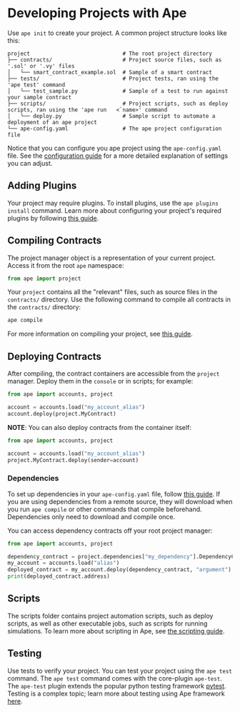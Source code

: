 # Developing Projects with Ape

Use `ape init` to create your project.
A common project structure looks like this:

```
project                             # The root project directory
├── contracts/                      # Project source files, such as '.sol' or '.vy' files
│   └── smart_contract_example.sol  # Sample of a smart contract
├── tests/                          # Project tests, ran using the 'ape test' command
│   └── test_sample.py              # Sample of a test to run against your sample contract
├── scripts/                        # Project scripts, such as deploy scripts, ran using the 'ape run   <`name>' command
│   └── deploy.py                   # Sample script to automate a deployment of an ape project
└── ape-config.yaml                 # The ape project configuration file
```

Notice that you can configure you ape project using the `ape-config.yaml` file.
See the [configuration guide](./config.html) for a more detailed explanation of settings you can adjust.

## Adding Plugins

Your project may require plugins.
To install plugins, use the `ape plugins install` command.
Learn more about configuring your project's required plugins by following [this guide](./installing_plugins.md).

## Compiling Contracts

The project manager object is a representation of your current project.
Access it from the root `ape` namespace:

```python
from ape import project
```

Your `project` contains all the "relevant" files, such as source files in the `contracts/` directory.
Use the following command to compile all contracts in the `contracts/` directory:

```bash
ape compile
```

For more information on compiling your project, see [this guide](./compile.html).

## Deploying Contracts

After compiling, the contract containers are accessible from the `project` manager.
Deploy them in the `console` or in scripts; for example:

```python
from ape import accounts, project

account = accounts.load("my_account_alias")
account.deploy(project.MyContract)
```

**NOTE**: You can also deploy contracts from the container itself:

```python
from ape import accounts, project

account = accounts.load("my_account_alias")
project.MyContract.deploy(sender=account)
```

### Dependencies

To set up dependencies in your ``ape-config.yaml`` file, follow [this guide](https://docs.apeworx.io/ape/stable/userguides/config.html#dependencies).
If you are using dependencies from a remote source, they will download when you run `ape compile` or other commands that compile beforehand.
Dependencies only need to download and compile once.

You can access dependency contracts off your root project manager:

```python
from ape import accounts, project

dependency_contract = project.dependencies["my_dependency"].DependencyContractType
my_account = accounts.load("alias")
deployed_contract = my_account.deploy(dependency_contract, "argument")
print(deployed_contract.address)
```

## Scripts

The scripts folder contains project automation scripts, such as deploy scripts, as well as other executable jobs, such as scripts for running simulations.
To learn more about scripting in Ape, see [the scripting guide](./scripts.html).

## Testing

Use tests to verify your project.
You can test your project using the `ape test` command.
The `ape test` command comes with the core-plugin `ape-test`.
The `ape-test` plugin extends the popular python testing framework [pytest](https://docs.pytest.org/en/6.2.x/contents.html).
Testing is a complex topic; learn more about testing using Ape framework [here](./testing.html).
